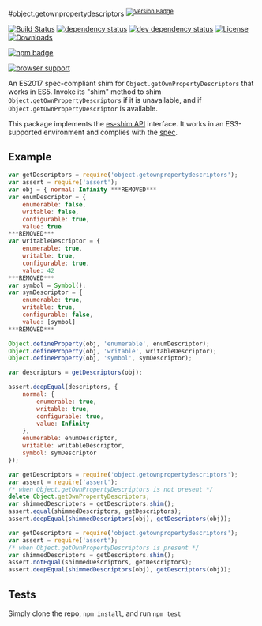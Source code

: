 #object.getownpropertydescriptors <sup>[![Version Badge][npm-version-svg]][package-url]</sup>

[![Build Status][travis-svg]][travis-url]
[![dependency status][deps-svg]][deps-url]
[![dev dependency status][dev-deps-svg]][dev-deps-url]
[![License][license-image]][license-url]
[![Downloads][downloads-image]][downloads-url]

[![npm badge][npm-badge-png]][package-url]

[![browser support][testling-svg]][testling-url]

An ES2017 spec-compliant shim for `Object.getOwnPropertyDescriptors` that works in ES5.
Invoke its "shim" method to shim `Object.getOwnPropertyDescriptors` if it is unavailable, and if `Object.getOwnPropertyDescriptor` is available.

This package implements the [es-shim API](https://github.com/es-shims/api) interface. It works in an ES3-supported environment and complies with the [spec](https://github.com/tc39/ecma262/pull/582).

## Example

```js
var getDescriptors = require('object.getownpropertydescriptors');
var assert = require('assert');
var obj = { normal: Infinity ***REMOVED***
var enumDescriptor = {
	enumerable: false,
	writable: false,
	configurable: true,
	value: true
***REMOVED***
var writableDescriptor = {
	enumerable: true,
	writable: true,
	configurable: true,
	value: 42
***REMOVED***
var symbol = Symbol();
var symDescriptor = {
	enumerable: true,
	writable: true,
	configurable: false,
	value: [symbol]
***REMOVED***

Object.defineProperty(obj, 'enumerable', enumDescriptor);
Object.defineProperty(obj, 'writable', writableDescriptor);
Object.defineProperty(obj, 'symbol', symDescriptor);

var descriptors = getDescriptors(obj);

assert.deepEqual(descriptors, {
	normal: {
		enumerable: true,
		writable: true,
		configurable: true,
		value: Infinity
	},
	enumerable: enumDescriptor,
	writable: writableDescriptor,
	symbol: symDescriptor
});
```

```js
var getDescriptors = require('object.getownpropertydescriptors');
var assert = require('assert');
/* when Object.getOwnPropertyDescriptors is not present */
delete Object.getOwnPropertyDescriptors;
var shimmedDescriptors = getDescriptors.shim();
assert.equal(shimmedDescriptors, getDescriptors);
assert.deepEqual(shimmedDescriptors(obj), getDescriptors(obj));
```

```js
var getDescriptors = require('object.getownpropertydescriptors');
var assert = require('assert');
/* when Object.getOwnPropertyDescriptors is present */
var shimmedDescriptors = getDescriptors.shim();
assert.notEqual(shimmedDescriptors, getDescriptors);
assert.deepEqual(shimmedDescriptors(obj), getDescriptors(obj));
```

## Tests
Simply clone the repo, `npm install`, and run `npm test`

[package-url]: https://npmjs.org/package/object.getownpropertydescriptors
[npm-version-svg]: http://versionbadg.es/ljharb/object.getownpropertydescriptors.svg
[travis-svg]: https://travis-ci.org/ljharb/object.getownpropertydescriptors.svg
[travis-url]: https://travis-ci.org/ljharb/object.getownpropertydescriptors
[deps-svg]: https://david-dm.org/ljharb/object.getownpropertydescriptors.svg
[deps-url]: https://david-dm.org/ljharb/object.getownpropertydescriptors
[dev-deps-svg]: https://david-dm.org/ljharb/object.getownpropertydescriptors/dev-status.svg
[dev-deps-url]: https://david-dm.org/ljharb/object.getownpropertydescriptors#info=devDependencies
[testling-svg]: https://ci.testling.com/ljharb/object.getownpropertydescriptors.png
[testling-url]: https://ci.testling.com/ljharb/object.getownpropertydescriptors
[npm-badge-png]: https://nodei.co/npm/object.getownpropertydescriptors.png?downloads=true&stars=true
[license-image]: http://img.shields.io/npm/l/object.getownpropertydescriptors.svg
[license-url]: LICENSE
[downloads-image]: http://img.shields.io/npm/dm/object.getownpropertydescriptors.svg
[downloads-url]: http://npm-stat.com/charts.html?package=object.getownpropertydescriptors
